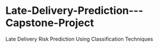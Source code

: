 # Late-Delivery-Prediction---Capstone-Project
Late Delivery Risk Prediction Using Classification Techniques
